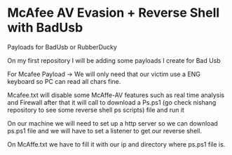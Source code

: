 # McAfee AV Evasion + Reverse Shell with BadUsb
Payloads for BadUsb or RubberDucky

On my first repository I will be adding some payloads I create for Bad Usb

For Mcafee Payload -> We will only need that our victim use a ENG keyboard so PC can read all chars fine.

Mcafee.txt will disable some McAffe-AV features such as real time analysis and Firewall after that it will call to download a Ps.ps1 (go check nishang repository to see some reverse shell ps scripts) file and run it

On our machine we will need to set up a http server so we can download ps.ps1 file and we will have to set a listener to get our reverse shell.

On McAffe.txt we have to fill it with our ip and directory where ps.ps1 file is.
